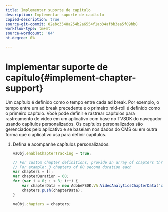 ```yaml
---
title: Implementar suporte de capítulo
description: Implementar suporte de capítulo
copied-description: true
source-git-commit: 02ebc3548a254b2a6554f1ab34afbb3ea5f09bb8
workflow-type: tm+mt
source-wordcount: '84'
ht-degree: 0%

---
```


# Implementar suporte de capítulo{#implement-chapter-support}

Um capítulo é definido como o tempo entre cada ad break. Por exemplo, o tempo entre um ad break precedente e o primeiro mid-roll é definido como o primeiro capítulo. Você pode definir e rastrear capítulos para rastreamento de vídeo em um aplicativo com base no TVSDK do navegador usando capítulos personalizados. Os capítulos personalizados são gerenciados pelo aplicativo e se baseiam nos dados do CMS ou em outra forma que o aplicativo usa para definir capítulos.

1. Defina e acompanhe capítulos personalizados.

   ```js
   vaObj.enableChapterTracking = true; 
   
   // For custom chapter definitions, provide an array of chapters through the metadata: 
   // For example: 3 chapters of 60 second duration each 
   var chapters = []; 
   var chapterDuration = 60; 
   for (var i = 0; i < 3; i++) { 
       var chapterData = new AdobePSDK.VA.VideoAnalyticsChapterData("chapter_" + (i+1), i * chapterDuration, chapterDuration, (i+1)); 
       chapters.push(chapterData); 
   } 
   
   vaObj.chapters = chapters;
   ```
